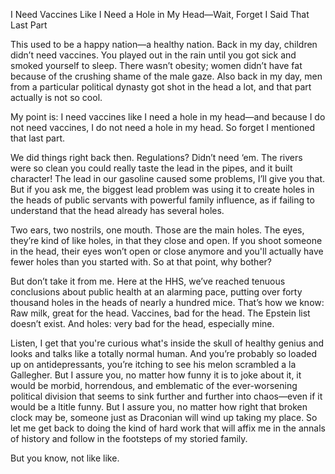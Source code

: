 I Need Vaccines Like I Need a Hole in My Head—Wait, Forget I Said That Last Part

This used to be a happy nation—a healthy nation. Back in my day, children didn’t need vaccines. You played out in the rain until you got sick and smoked yourself to sleep. There wasn’t obesity; women didn’t have fat because of the crushing shame of the male gaze. Also back in my day, men from a particular political dynasty got shot in the head a lot, and that part actually is not so cool.

My point is: I need vaccines like I need a hole in my head—and because I do not need vaccines, I do not need a hole in my head. So forget I mentioned that last part.

We did things right back then. Regulations? Didn’t need ‘em. The rivers were so clean you could really taste the lead in the pipes, and it built character! The lead in our gasoline caused some problems, I’ll give you that. But if you ask me, the biggest lead problem was using it to create holes in the heads of public servants with powerful family influence, as if failing to understand that the head already has several holes.

Two ears, two nostrils, one mouth. Those are the main holes. The eyes, they’re kind of like holes, in that they close and open. If you shoot someone in the head, their eyes won’t open or close anymore and you'll actually have fewer holes than you started with. So at that point, why bother?

But don’t take it from me. Here at the HHS, we’ve reached tenuous conclusions about public health at an alarming pace, putting over forty thousand holes in the heads of nearly a hundred mice. That’s how we know: Raw milk, great for the head. Vaccines, bad for the head. The Epstein list doesn’t exist. And holes: very bad for the head, especially mine.

Listen, I get that you're curious what's inside the skull of healthy genius and looks and talks like a totally normal human. And you’re probably so loaded up on antidepressants, you’re itching to see his melon scrambled a la Gallegher. But I assure you, no matter how funny it is to joke about it, it would be morbid, horrendous, and emblematic of the ever-worsening political division that seems to sink further and further into chaos—even if it would be a ltitle funny. But I assure you, no matter how right that broken clock may be,  someone just as Draconian will wind up taking my place. So let me get back to doing the kind of hard work that will affix me in the annals of history and follow in the footsteps of my storied family.

But you know, not like like.

